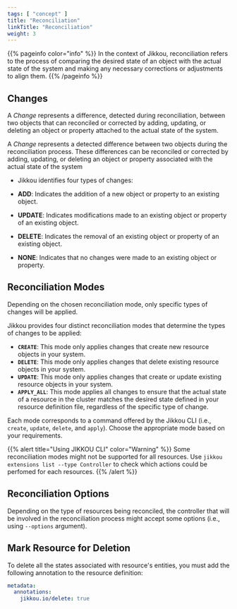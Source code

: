 ```yaml
---
tags: [ "concept" ]
title: "Reconciliation"
linkTitle: "Reconciliation"
weight: 3
---
```


{{% pageinfo color="info" %}}
In the context of Jikkou, reconciliation refers to the process of comparing the desired state of an object with the
actual state of the system and making any necessary corrections or adjustments to align them.
{{% /pageinfo %}}

## Changes

A _Change_ represents a difference, detected during reconciliation, between two objects that can reconciled or
corrected by adding, updating, or deleting an object or property attached to the actual state of the system.

A _Change_ represents a detected difference between two objects during the reconciliation process. These differences can
be reconciled or corrected by adding, updating, or deleting an object or property associated with the actual state of
the system

* Jikkou identifies four types of changes:

* **ADD**: Indicates the addition of a new object or property to an existing object.
* **UPDATE**: Indicates modifications made to an existing object or property of an existing object.
* **DELETE**: Indicates the removal of an existing object or property of an existing object.
* **NONE**: Indicates that no changes were made to an existing object or property.

## Reconciliation Modes

Depending on the chosen reconciliation mode, only specific types of changes will be applied.

Jikkou provides four distinct reconciliation modes that determine the types of changes to be applied:

* **`CREATE`**: This mode only applies changes that create new resource objects in your system.
* **`DELETE`**: This mode only applies changes that delete existing resource objects in your system.
* **`UPDATE`**: This mode only applies changes that create or update existing resource objects in your system.
* **`APPLY_ALL`**: This mode applies all changes to ensure that the actual state of a resource in the cluster matches
  the desired state defined in your resource definition file, regardless of the specific type of change.

Each mode corresponds to a command offered by the Jikkou CLI (i.e., `create`, `update`, `delete`, and `apply`). Choose
the appropriate mode based on your requirements.

{{% alert title="Using JIKKOU CLI" color="Warning" %}}
Some reconciliation modes might not be supported for all resources.
Use `jikkou extensions list --type Controller` to check which actions could be perfomed for each resources.
{{% /alert %}}

## Reconciliation Options

Depending on the type of resources being reconciled, the controller that will be involved in the reconciliation
process might accept some options (i.e., using `--options` argument).

## Mark Resource for Deletion

To delete all the states associated with resource's entities, you must add the following annotation to the resource
definition: 

```yaml
metadata:
  annotations:
    jikkou.io/delete: true
```

